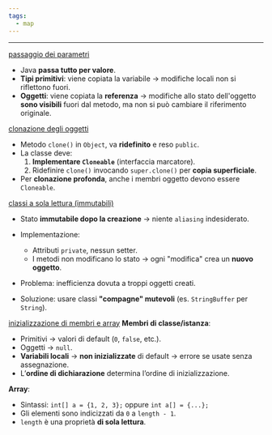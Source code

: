 ```yaml
---
tags:
  - map
---
```

___
<u>passaggio dei parametri</u>
- Java **passa tutto per valore**.
- **Tipi primitivi**: viene copiata la variabile → modifiche locali non si riflettono fuori.
- **Oggetti**: viene copiata la **referenza** → modifiche allo stato dell'oggetto **sono visibili** fuori dal metodo, ma non si può cambiare il riferimento originale.

<u>clonazione degli oggetti</u>
- Metodo `clone()` in `Object`, va **ridefinito** e reso `public`.
- La classe deve:
    1. **Implementare `Cloneable`** (interfaccia marcatore).        
    2. Ridefinire `clone()` invocando `super.clone()` per **copia superficiale**.
- Per **clonazione profonda**, anche i membri oggetto devono essere `Cloneable`.

<u>classi a sola lettura (immutabili)</u>
- Stato **immutabile dopo la creazione** → niente `aliasing` indesiderato.
- Implementazione:
    - Attributi `private`, nessun setter.
    - I metodi non modificano lo stato → ogni "modifica" crea un **nuovo oggetto**.
        
- Problema: inefficienza dovuta a troppi oggetti creati.
- Soluzione: usare classi **"compagne" mutevoli** (es. `StringBuffer` per `String`).

<u>inizializzazione di membri e array</u>
**Membri di classe/istanza**:
- Primitivi → valori di default (`0`, `false`, etc.).
- Oggetti → `null`.
- **Variabili locali** → **non inizializzate** di default → errore se usate senza assegnazione.
- L’**ordine di dichiarazione** determina l’ordine di inizializzazione.

**Array**:
- Sintassi: `int[] a = {1, 2, 3};` oppure `int a[] = {...};`
- Gli elementi sono indicizzati da `0` a `length - 1`.
- `length` è una proprietà **di sola lettura**.